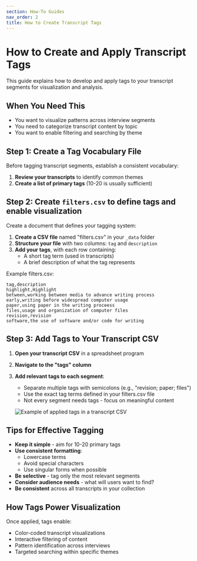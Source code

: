 ```yaml
---
section: How-To Guides
nav_order: 2
title: How to Create Transcript Tags
---
```


# How to Create and Apply Transcript Tags

This guide explains how to develop and apply tags to your transcript segments for visualization and analysis.

## When You Need This

- You want to visualize patterns across interview segments
- You need to categorize transcript content by topic
- You want to enable filtering and searching by theme

## Step 1: Create a Tag Vocabulary File

Before tagging transcript segments, establish a consistent vocabulary:

1. **Review your transcripts** to identify common themes
2. **Create a list of primary tags** (10-20 is usually sufficient)

## Step 2: Create `filters.csv` to define tags and enable visualization

Create a document that defines your tagging system:

1. **Create a CSV file** named "filters.csv" in your `_data` folder
2. **Structure your file** with two columns: `tag` and `description`
3. **Add your tags**, with each row containing:
   - A short tag term (used in transcripts)
   - A brief description of what the tag represents

Example filters.csv:
```
tag,description
highlight,Highlight
between,working between media to advance writing process
early,writing before widespread computer usage
paper,using paper in the writing proceess
files,usage and organization of computer files
revision,revision
software,the use of software and/or code for writing
```

## Step 3: Add Tags to Your Transcript CSV

1. **Open your transcript CSV** in a spreadsheet program
2. **Navigate to the "tags" column**
3. **Add relevant tags to each segment**:
   - Separate multiple tags with semicolons (e.g., "revision; paper; files")
   - Use the exact tag terms defined in your filters.csv file
   - Not every segment needs tags - focus on meaningful content

   ![Example of applied tags in a transcript CSV](SCREENSHOT_PLACEHOLDER)

## Tips for Effective Tagging

- **Keep it simple** - aim for 10-20 primary tags
- **Use consistent formatting**:
  - Lowercase terms
  - Avoid special characters
  - Use singular forms when possible
- **Be selective** - tag only the most relevant segments
- **Consider audience needs** - what will users want to find?
- **Be consistent** across all transcripts in your collection

## How Tags Power Visualization

Once applied, tags enable:

- Color-coded transcript visualizations
- Interactive filtering of content
- Pattern identification across interviews
- Targeted searching within specific themes

